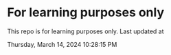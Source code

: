 # For learning purposes only
This repo is for learning purposes only.
Last updated at

Thursday, March 14, 2024 10:28:15 PM

